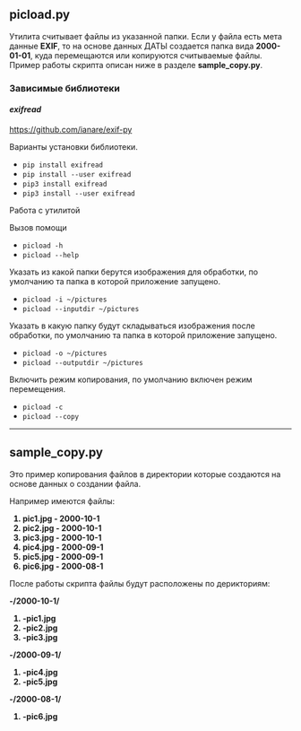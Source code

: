 ## picload.py

Утилита считывает файлы из указанной папки. Если у файла есть мета данные **EXIF**, то на основе данных ДАТЫ создается папка вида **2000-01-01**, куда перемещаются или копируются считываемые файлы. Пример работы скрипта описан ниже в разделе **sample_copy.py**.

### Зависимые библиотеки

#### ***exifread***

https://github.com/ianare/exif-py

Варианты установки библиотеки.

* `pip install exifread`
* `pip install --user exifread`
* `pip3 install exifread`
* `pip3 install --user exifread`

Работа с утилитой

Вызов помощи

* `picload -h`
* `picload --help`

Указать из какой папки берутся изображения для обработки, по умолчанию та папка в которой приложение запущено.

* `picload -i ~/pictures`
* `picload --inputdir ~/pictures`

Указать в какую папку будут складываться изображения после обработки, по умолчанию та папка в которой приложение запущено.

* `picload -o ~/pictures`
* `picload --outputdir ~/pictures`

Включить режим копирования, по умолчанию включен режим перемещения.

* `picload -c`
* `picload --copy`


---
## sample_copy.py

Это пример копирования файлов в директории которые создаются на основе данных о создании файла.

Например имеются файлы:
<b>
<ol>
<li>pic1.jpg - 2000-10-1</li>
<li>pic2.jpg - 2000-10-1</li>  
<li>pic3.jpg - 2000-10-1</li>  
<li>pic4.jpg - 2000-09-1</li>  
<li>pic5.jpg - 2000-09-1</li>  
<li>pic6.jpg - 2000-08-1</li>
</ol>
</b>
<p>После работы скрипта файлы будут расположены по дерикториям:
<b>
<p>-/2000-10-1/
<ol>
<li>-pic1.jpg</li>
<li>-pic2.jpg</li>
<li>-pic3.jpg</li>
</ol></b>
<b><p>-/2000-09-1/
<ol><li>
-pic4.jpg </li>
<li>	-pic5.jpg </li>
</ol>
-/2000-08-1/
<ol>
<li>	-pic6.jpg </li></ol></b>
